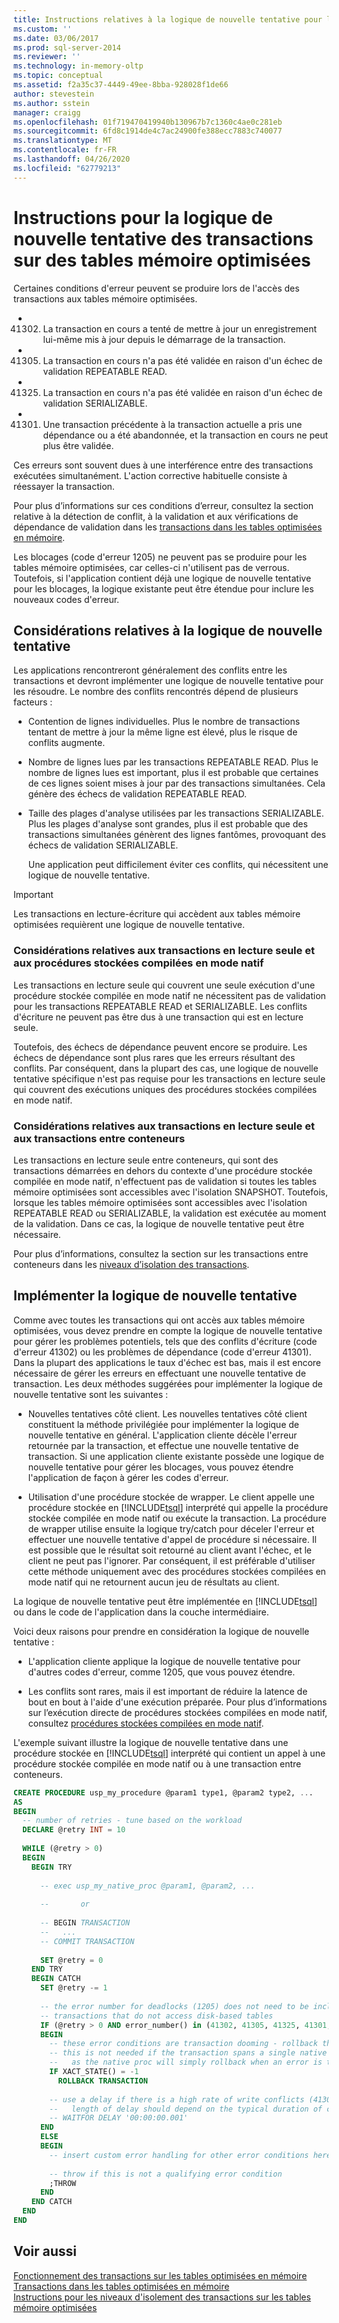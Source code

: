 ```yaml
---
title: Instructions relatives à la logique de nouvelle tentative pour les transactions sur les tables optimisées en mémoire | Microsoft Docs
ms.custom: ''
ms.date: 03/06/2017
ms.prod: sql-server-2014
ms.reviewer: ''
ms.technology: in-memory-oltp
ms.topic: conceptual
ms.assetid: f2a35c37-4449-49ee-8bba-928028f1de66
author: stevestein
ms.author: sstein
manager: craigg
ms.openlocfilehash: 01f719470419940b130967b7c1360c4ae0c281eb
ms.sourcegitcommit: 6fd8c1914de4c7ac24900fe388ecc7883c740077
ms.translationtype: MT
ms.contentlocale: fr-FR
ms.lasthandoff: 04/26/2020
ms.locfileid: "62779213"
---
```

# <a name="guidelines-for-retry-logic-for-transactions-on-memory-optimized-tables"></a>Instructions pour la logique de nouvelle tentative des transactions sur des tables mémoire optimisées
  Certaines conditions d'erreur peuvent se produire lors de l'accès des transactions aux tables mémoire optimisées.  
  
-   41302. La transaction en cours a tenté de mettre à jour un enregistrement lui-même mis à jour depuis le démarrage de la transaction.  
  
-   41305. La transaction en cours n'a pas été validée en raison d'un échec de validation REPEATABLE READ.  
  
-   41325. La transaction en cours n'a pas été validée en raison d'un échec de validation SERIALIZABLE.  
  
-   41301. Une transaction précédente à la transaction actuelle a pris une dépendance ou a été abandonnée, et la transaction en cours ne peut plus être validée.  
  
 Ces erreurs sont souvent dues à une interférence entre des transactions exécutées simultanément. L'action corrective habituelle consiste à réessayer la transaction.  
  
 Pour plus d’informations sur ces conditions d’erreur, consultez la section relative à la détection de conflit, à la validation et aux vérifications de dépendance de validation dans les [transactions dans les tables optimisées en mémoire](../relational-databases/in-memory-oltp/memory-optimized-tables.md).  
  
 Les blocages (code d'erreur 1205) ne peuvent pas se produire pour les tables mémoire optimisées, car celles-ci n'utilisent pas de verrous. Toutefois, si l'application contient déjà une logique de nouvelle tentative pour les blocages, la logique existante peut être étendue pour inclure les nouveaux codes d'erreur.  
  
## <a name="considerations-for-retrying"></a>Considérations relatives à la logique de nouvelle tentative  
 Les applications rencontreront généralement des conflits entre les transactions et devront implémenter une logique de nouvelle tentative pour les résoudre. Le nombre des conflits rencontrés dépend de plusieurs facteurs :  
  
-   Contention de lignes individuelles. Plus le nombre de transactions tentant de mettre à jour la même ligne est élevé, plus le risque de conflits augmente.  
  
-   Nombre de lignes lues par les transactions REPEATABLE READ. Plus le nombre de lignes lues est important, plus il est probable que certaines de ces lignes soient mises à jour par des transactions simultanées. Cela génère des échecs de validation REPEATABLE READ.  
  
-   Taille des plages d'analyse utilisées par les transactions SERIALIZABLE. Plus les plages d'analyse sont grandes, plus il est probable que des transactions simultanées génèrent des lignes fantômes, provoquant des échecs de validation SERIALIZABLE.  
  
     Une application peut difficilement éviter ces conflits, qui nécessitent une logique de nouvelle tentative.  
  
> [!IMPORTANT]  
>  Les transactions en lecture-écriture qui accèdent aux tables mémoire optimisées requièrent une logique de nouvelle tentative.  
  
### <a name="considerations-for-read-only-transactions-and-natively-compiled-stored-procedures"></a>Considérations relatives aux transactions en lecture seule et aux procédures stockées compilées en mode natif  
 Les transactions en lecture seule qui couvrent une seule exécution d'une procédure stockée compilée en mode natif ne nécessitent pas de validation pour les transactions REPEATABLE READ et SERIALIZABLE. Les conflits d'écriture ne peuvent pas être dus à une transaction qui est en lecture seule.  
  
 Toutefois, des échecs de dépendance peuvent encore se produire. Les échecs de dépendance sont plus rares que les erreurs résultant des conflits. Par conséquent, dans la plupart des cas, une logique de nouvelle tentative spécifique n'est pas requise pour les transactions en lecture seule qui couvrent des exécutions uniques des procédures stockées compilées en mode natif.  
  
### <a name="considerations-for-read-only-transactions-and-cross-container-transactions"></a>Considérations relatives aux transactions en lecture seule et aux transactions entre conteneurs  
 Les transactions en lecture seule entre conteneurs, qui sont des transactions démarrées en dehors du contexte d'une procédure stockée compilée en mode natif, n'effectuent pas de validation si toutes les tables mémoire optimisées sont accessibles avec l'isolation SNAPSHOT. Toutefois, lorsque les tables mémoire optimisées sont accessibles avec l'isolation REPEATABLE READ ou SERIALIZABLE, la validation est exécutée au moment de la validation. Dans ce cas, la logique de nouvelle tentative peut être nécessaire.  
  
 Pour plus d’informations, consultez la section sur les transactions entre conteneurs dans les [niveaux d’isolation des transactions](../../2014/database-engine/transaction-isolation-levels.md).  
  
## <a name="implementing-retry-logic"></a>Implémenter la logique de nouvelle tentative  
 Comme avec toutes les transactions qui ont accès aux tables mémoire optimisées, vous devez prendre en compte la logique de nouvelle tentative pour gérer les problèmes potentiels, tels que des conflits d'écriture (code d'erreur 41302) ou les problèmes de dépendance (code d'erreur 41301). Dans la plupart des applications le taux d'échec est bas, mais il est encore nécessaire de gérer les erreurs en effectuant une nouvelle tentative de transaction. Les deux méthodes suggérées pour implémenter la logique de nouvelle tentative sont les suivantes :  
  
-   Nouvelles tentatives côté client. Les nouvelles tentatives côté client constituent la méthode privilégiée pour implémenter la logique de nouvelle tentative en général. L'application cliente décèle l'erreur retournée par la transaction, et effectue une nouvelle tentative de transaction. Si une application cliente existante possède une logique de nouvelle tentative pour gérer les blocages, vous pouvez étendre l'application de façon à gérer les codes d'erreur.  
  
-   Utilisation d'une procédure stockée de wrapper. Le client appelle une procédure stockée en [!INCLUDE[tsql](../includes/tsql-md.md)] interprété qui appelle la procédure stockée compilée en mode natif ou exécute la transaction. La procédure de wrapper utilise ensuite la logique try/catch pour déceler l'erreur et effectuer une nouvelle tentative d'appel de procédure si nécessaire. Il est possible que le résultat soit retourné au client avant l'échec, et le client ne peut pas l'ignorer. Par conséquent, il est préférable d'utiliser cette méthode uniquement avec des procédures stockées compilées en mode natif qui ne retournent aucun jeu de résultats au client.  
  
 La logique de nouvelle tentative peut être implémentée en [!INCLUDE[tsql](../includes/tsql-md.md)] ou dans le code de l'application dans la couche intermédiaire.  
  
 Voici deux raisons pour prendre en considération la logique de nouvelle tentative :  
  
-   L'application cliente applique la logique de nouvelle tentative pour d'autres codes d'erreur, comme 1205, que vous pouvez étendre.  
  
-   Les conflits sont rares, mais il est important de réduire la latence de bout en bout à l'aide d'une exécution préparée. Pour plus d’informations sur l’exécution directe de procédures stockées compilées en mode natif, consultez [procédures stockées compilées en mode natif](../relational-databases/in-memory-oltp/natively-compiled-stored-procedures.md).  
  
 L'exemple suivant illustre la logique de nouvelle tentative dans une procédure stockée en [!INCLUDE[tsql](../includes/tsql-md.md)] interprété qui contient un appel à une procédure stockée compilée en mode natif ou à une transaction entre conteneurs.  
  
```sql  
CREATE PROCEDURE usp_my_procedure @param1 type1, @param2 type2, ...  
AS  
BEGIN  
  -- number of retries - tune based on the workload  
  DECLARE @retry INT = 10  
  
  WHILE (@retry > 0)  
  BEGIN  
    BEGIN TRY  
  
      -- exec usp_my_native_proc @param1, @param2, ...  
  
      --       or  
  
      -- BEGIN TRANSACTION  
      --   ...  
      -- COMMIT TRANSACTION  
  
      SET @retry = 0  
    END TRY  
    BEGIN CATCH  
      SET @retry -= 1  
  
      -- the error number for deadlocks (1205) does not need to be included for   
      -- transactions that do not access disk-based tables  
      IF (@retry > 0 AND error_number() in (41302, 41305, 41325, 41301, 1205))  
      BEGIN  
        -- these error conditions are transaction dooming - rollback the transaction  
        -- this is not needed if the transaction spans a single native proc execution  
        --   as the native proc will simply rollback when an error is thrown   
        IF XACT_STATE() = -1  
          ROLLBACK TRANSACTION  
  
        -- use a delay if there is a high rate of write conflicts (41302)  
        --   length of delay should depend on the typical duration of conflicting transactions  
        -- WAITFOR DELAY '00:00:00.001'  
      END  
      ELSE  
      BEGIN  
        -- insert custom error handling for other error conditions here  
  
        -- throw if this is not a qualifying error condition  
        ;THROW  
      END  
    END CATCH  
  END  
END  
```  
  
## <a name="see-also"></a>Voir aussi  
 [Fonctionnement des transactions sur les tables optimisées en mémoire](../../2014/database-engine/understanding-transactions-on-memory-optimized-tables.md)   
 [Transactions dans les tables optimisées en mémoire](../relational-databases/in-memory-oltp/memory-optimized-tables.md)   
 [Instructions pour les niveaux d'isolement des transactions sur les tables mémoire optimisées](../../2014/database-engine/guidelines-for-transaction-isolation-levels-with-memory-optimized-tables.md)  
  
  
